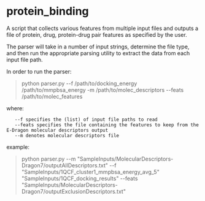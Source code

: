 # protein_binding
A script that collects various features from multiple input files and outputs a file of protein, drug, protein-drug pair features as specified by the user. 

The parser will take in a number of input strings, determine the file type, and then run the appropriate parsing utility to extract the data from each input file path.

In order to run the parser:

> python parser.py --f /path/to/docking_energy /path/to/mmpbsa_energy -m /path/to/molec_descriptors --feats /path/to/molec_features

where:

       --f specifies the (list) of input file paths to read
       --feats specifies the file containing the features to keep from the E-Dragon molecular descriptors output
       --m denotes molecular descriptors file

example:
> python parser.py --m "SampleInputs/MolecularDescriptors-Dragon7/outputAllDescriptors.txt" --f "SampleInputs/1QCF_cluster1_mmpbsa_energy_avg_5" "SampleInputs/1QCF_docking_results" --feats "SampleInputs/MolecularDescriptors-Dragon7/outputExclusionDescriptors.txt"

	




